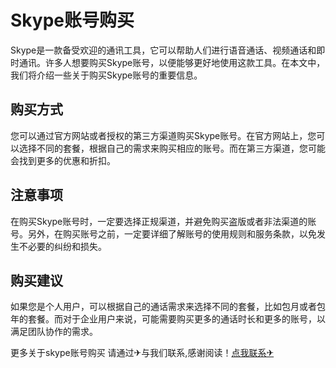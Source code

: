 # Skype账号购买

Skype是一款备受欢迎的通讯工具，它可以帮助人们进行语音通话、视频通话和即时通讯。许多人想要购买Skype账号，以便能够更好地使用这款工具。在本文中，我们将介绍一些关于购买Skype账号的重要信息。

## 购买方式

您可以通过官方网站或者授权的第三方渠道购买Skype账号。在官方网站上，您可以选择不同的套餐，根据自己的需求来购买相应的账号。而在第三方渠道，您可能会找到更多的优惠和折扣。

## 注意事项

在购买Skype账号时，一定要选择正规渠道，并避免购买盗版或者非法渠道的账号。另外，在购买账号之前，一定要详细了解账号的使用规则和服务条款，以免发生不必要的纠纷和损失。

## 购买建议

如果您是个人用户，可以根据自己的通话需求来选择不同的套餐，比如包月或者包年的套餐。而对于企业用户来说，可能需要购买更多的通话时长和更多的账号，以满足团队协作的需求。

更多关于skype账号购买 请通过✈与我们联系,感谢阅读！[点我联系✈](https://en.G208.com)